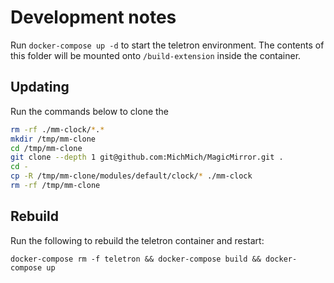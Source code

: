 # Development notes

Run `docker-compose up -d` to start the teletron environment. The contents of this folder
will be mounted onto `/build-extension` inside the container.

## Updating

Run the commands below to clone the

```bash
rm -rf ./mm-clock/*.*
mkdir /tmp/mm-clone
cd /tmp/mm-clone
git clone --depth 1 git@github.com:MichMich/MagicMirror.git .
cd -
cp -R /tmp/mm-clone/modules/default/clock/* ./mm-clock
rm -rf /tmp/mm-clone
```

## Rebuild

Run the following to rebuild the teletron container and restart:

    docker-compose rm -f teletron && docker-compose build && docker-compose up

